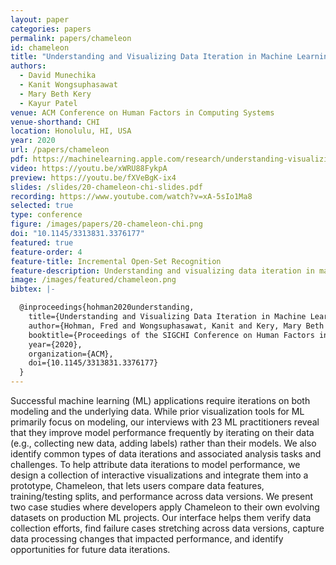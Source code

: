 ```yaml
---
layout: paper
categories: papers
permalink: papers/chameleon
id: chameleon
title: "Understanding and Visualizing Data Iteration in Machine Learning"
authors: 
  - David Munechika
  - Kanit Wongsuphasawat
  - Mary Beth Kery
  - Kayur Patel
venue: ACM Conference on Human Factors in Computing Systems
venue-shorthand: CHI
location: Honolulu, HI, USA
year: 2020
url: /papers/chameleon
pdf: https://machinelearning.apple.com/research/understanding-visualizing-data-iteration-machine-learning
video: https://youtu.be/xWRU88FykpA
preview: https://youtu.be/fXVeBgK-ix4
slides: /slides/20-chameleon-chi-slides.pdf
recording: https://www.youtube.com/watch?v=xA-5sIo1Ma8
selected: true
type: conference
figure: /images/papers/20-chameleon-chi.png
doi: "10.1145/3313831.3376177"
featured: true
feature-order: 4
feature-title: Incremental Open-Set Recognition
feature-description: Understanding and visualizing data iteration in machine learning
image: /images/featured/chameleon.png
bibtex: |-

  @inproceedings{hohman2020understanding,
    title={Understanding and Visualizing Data Iteration in Machine Learning},
    author={Hohman, Fred and Wongsuphasawat, Kanit and Kery, Mary Beth and Patel, Kayur},
    booktitle={Proceedings of the SIGCHI Conference on Human Factors in Computing Systems},
    year={2020},
    organization={ACM},
    doi={10.1145/3313831.3376177}
  }
---
```


Successful machine learning (ML) applications require iterations on both modeling and the underlying data.
While prior visualization tools for ML primarily focus on modeling, our interviews with 23 ML practitioners reveal that they improve model performance frequently by iterating on their data (e.g., collecting new data, adding labels) rather than their models.
We also identify common types of data iterations and associated analysis tasks and challenges.
To help attribute data iterations to model performance, we design a collection of interactive visualizations and integrate them into a prototype, Chameleon, that lets users compare data features, training/testing splits, and performance across data versions.
We present two case studies where developers apply Chameleon to their own evolving datasets on production ML projects.
Our interface helps them verify data collection efforts, find failure cases stretching across data versions, capture data processing changes that impacted performance, and identify opportunities for future data iterations.